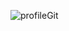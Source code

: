 ![profileGit](https://github.com/RafaSaan/RafaSaan/assets/83631990/5f199051-f754-4f89-b0e4-890053243ffb)

